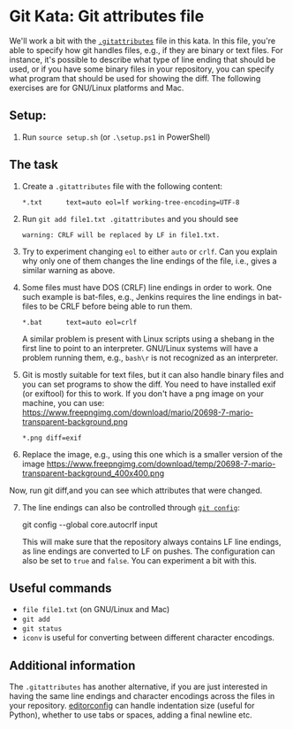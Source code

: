 # Git Kata: Git attributes file

We'll work a bit with the [`.gitattributes`](https://www.git-scm.com/docs/gitattributes)
file in this kata. In this file, you're able to specify how git handles files, e.g., if they
are binary or text files. For instance, it's possible to describe what type of
line ending that should be used, or if you have some binary files in your repository,
you can specify what program that should be used for showing the diff. The following exercises
are for GNU/Linux platforms and Mac.

## Setup:

1. Run `source setup.sh` (or `.\setup.ps1` in PowerShell)

## The task

1. Create a `.gitattributes` file with the following content:

    `*.txt      text=auto eol=lf working-tree-encoding=UTF-8`

2. Run `git add file1.txt .gitattributes` and you should see

    `warning: CRLF will be replaced by LF in file1.txt.`

3. Try to experiment changing `eol` to either `auto` or `crlf`. Can you explain
   why only one of them changes the line endings of the file, i.e., gives a
   similar warning as above.

4. Some files must have DOS (CRLF) line endings in order to work. One such example
   is bat-files, e.g., Jenkins requires the line endings in bat-files to be CRLF before
   being able to run them.

   `*.bat      text=auto eol=crlf`

   A similar problem is present with Linux scripts using a shebang in the first line to point
   to an interpreter. GNU/Linux systems will have a problem running them, e.g., `bash\r` is not
   recognized as an interpreter.

5. Git is mostly suitable for text files, but it can also handle binary files
   and you can set programs to show the diff. You need to have installed exif (or exiftool)
   for this to work. If you don't have a png image on your machine, you can use:
   https://www.freepngimg.com/download/mario/20698-7-mario-transparent-background.png

    `*.png diff=exif`

6. Replace the image, e.g., using this one which is a smaller version of the image
  https://www.freepngimg.com/download/temp/20698-7-mario-transparent-background_400x400.png

  Now, run git diff,and you can see which attributes that were changed.

7. The line endings can also be controlled through 
   [`git config`](https://www.git-scm.com/book/en/v2/Customizing-Git-Git-Configuration):

    git config --global core.autocrlf input
  
   This will make sure that the repository always contains LF line endings, as line
   endings are converted to LF on pushes. The configuration can also be set to `true` 
   and `false`. You can experiment a bit with this.

## Useful commands

- `file file1.txt` (on GNU/Linux and Mac)
- `git add`
- `git status`
- `iconv` is useful for converting between different character encodings.

## Additional information

The `.gitattributes` has another alternative, if you are just interested in
having the same line endings and character encodings across the files in your
repository. [editorconfig](https://editorconfig.org/) can handle indentation
size (useful for Python), whether to use tabs or spaces, adding a final newline
etc.
